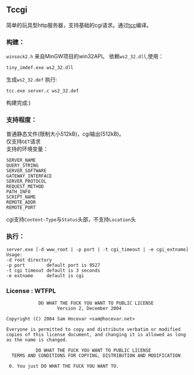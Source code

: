 ## Tccgi

简单的玩具型http服务器，支持基础的cgi请求。通过[tcc](http://bellard.org/tcc/)编译。  

### 构建：
  
`winsock2.h` 来自MinGW项目的win32API。
依赖`ws2_32.dll`,使用：
```  
tiny_imdef.exe ws2_32.dll
```
生成`ws2_32.def` 执行:
```  
tcc.exe server.c ws2_32.def
```
构建完成:)

### 支持程度：
  
普通静态文件(限制大小512kB)，cgi输出(512kB)。  
仅支持`GET`请求  
支持的环境变量：
```  
SERVER_NAME
QUERY_STRING
SERVER_SOFTWARE
GATEWAY_INTERFACE
SERVER_PROTOCOL
REQUEST_METHOD
PATH_INFO
SCRIPT_NAME
REMOTE_ADDR
REMOTE_PORT
```

cgi支持`Content-Type`与`Status`头部，不支持`Location`头  
  
### 执行：
```  
server.exe [-d www_root | -p port | -t cgi_timeout | -e cgi_extname]
Usage:
-d root directory
-p port        default port is 9527
-t cgi timeout default is 3 seconds
-e extname     default is cgi
```  

### License : WTFPL 

```
            DO WHAT THE FUCK YOU WANT TO PUBLIC LICENSE
                   Version 2, December 2004

Copyright (C) 2004 Sam Hocevar <sam@hocevar.net>

Everyone is permitted to copy and distribute verbatim or modified
copies of this license document, and changing it is allowed as long
as the name is changed.

           DO WHAT THE FUCK YOU WANT TO PUBLIC LICENSE
  TERMS AND CONDITIONS FOR COPYING, DISTRIBUTION AND MODIFICATION

 0. You just DO WHAT THE FUCK YOU WANT TO.

```

